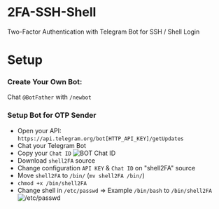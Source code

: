 # 2FA-SSH-Shell
Two-Factor Authentication with Telegram Bot for SSH / Shell Login

# Setup

### Create Your Own Bot:
Chat `@BotFather` with `/newbot`

### Setup Bot for OTP Sender
- Open your API: `https://api.telegram.org/bot[HTTP_API_KEY]/getUpdates`
- Chat your Telegram Bot
- Copy your `Chat ID`
![BOT Chat ID](https://raw.githubusercontent.com/zerobyte-id/2FA-SSH-Shell/master/Screenshot/BOT-API-GetUpdates.png)
- Download `shell2FA` source
- Change configuration `API KEY` & `Chat ID` on "shell2FA" source
- Move `shell2FA` to `/bin/` (`mv shell2FA /bin/`)
- `chmod +x /bin/shell2FA`
- Change shell in `/etc/passwd` => Example `/bin/bash` to `/bin/shell2FA`
![/etc/passwd](https://raw.githubusercontent.com/zerobyte-id/2FA-SSH-Shell/master/Screenshot/etc-passwd.png)
